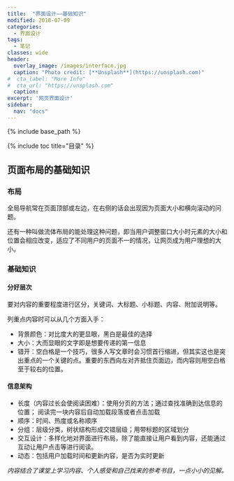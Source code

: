 ```yaml
---
title:  "界面设计——基础知识"
modified: 2018-07-09
categories: 
  - 界面设计
tags:
  - 笔记
classes: wide
header:
  overlay_image: /images/interface.jpg 
  caption: "Photo credit: [**Unsplash**](https://unsplash.com)"
#  cta_label: "More Info" 
#  cta_url: "https://unsplash.com"
  caption:
excerpt: '网页界面设计'
sidebar:
  nav: "docs"
---
```

 
{% include base_path %}
 
{% include toc title="目录" %}

 
  
## 页面布局的基础知识
 
### 布局
 
全局导航常在页面顶部或左边，在右侧的话会出现因为页面大小和横向滚动的问题。

还有一种叫做流体布局的能处理这种问题，即当用户调整窗口大小时元素的大小和位置会相应改变，适应了不同用户的页面不一的情况，让网页成为用户理想的大小。
 
### 基础知识

#### 分好层次

要对内容的重要程度进行区分，关键词、大标题、小标题、内容、附加说明等。

列重点内容时可以从几个方面入手：

- 背景颜色：对比度大的更显眼，黑白是最佳的选择
- 大小：大而显眼的文字即是想要传递的第一信息
- 错开：空白格是一个技巧，很多人写文章时会习惯首行缩进，但其实这也是突出重点的一个关键的点。重要的东西向左对齐抵住页面边，而内容则用空白格至于较右的位置。

#### 信息架构

- 长度（内容过长会使阅读困难）：使用分页的方法；通过查找准确到达信息的位置； 阅读完一块内容后自动加载段落或者点击加载
- 顺序：时间、热度或名称顺序
- 分组：层级分类，树状结构形成交错层级；用带标题的区域划分
- 交互设计：多样化地对界面进行布局，除了能直接让用户看到内容，还能通过互动让用户点击等进行阅读。
- 动态：包括用户加载时间和更新内容，是否为实时更新

*内容结合了课堂上学习内容、个人感受和自己找来的参考书目，一点小小的见解。*